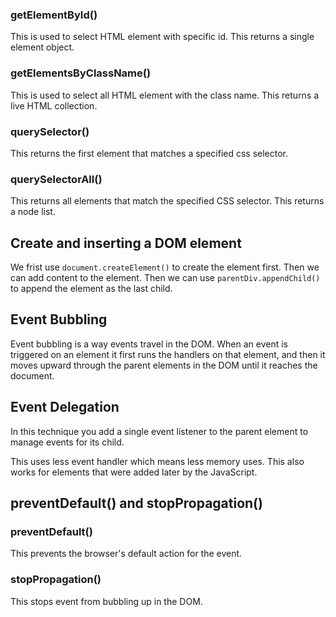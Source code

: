 
### getElementById()

This is used to select HTML element with specific id. This returns a single element object. 


### getElementsByClassName()

This is used to select all HTML element with the class name. This returns a live HTML collection. 


### querySelector()

This returns the first element that matches a specified css selector. 

### querySelectorAll()

This returns all elements that match the specified CSS selector. This returns a node list. 



## Create and inserting a DOM element

We frist use `document.createElement()` to create the element first. Then we can add content to the element. Then we can use `parentDiv.appendChild()` to append the element as the last child. 


## Event Bubbling

Event bubbling is a way events travel in the DOM. When an event is triggered on an element it first runs the handlers on that element, and then it moves upward through the parent elements in the DOM until it reaches the document. 


## Event Delegation

In this technique you add a single event listener to the parent element to manage events for its child. 

This uses less event handler which means less memory uses. This also works for elements that were added later by the JavaScript. 


## preventDefault() and stopPropagation()

### preventDefault()

This prevents the browser's default action for the event. 

### stopPropagation()

This stops event from bubbling up in the DOM. 